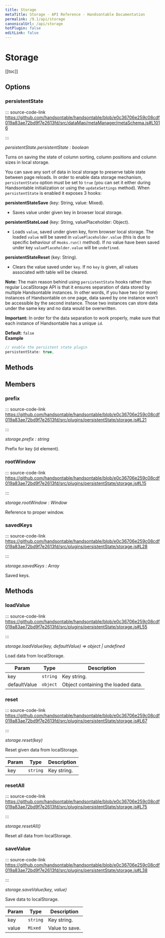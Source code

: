 ```yaml
---
title: Storage
metaTitle: Storage - API Reference - Handsontable Documentation
permalink: /9.1/api/storage
canonicalUrl: /api/storage
hotPlugin: false
editLink: false
---
```


# Storage

[[toc]]
## Options

### persistentState
  
::: source-code-link https://github.com/handsontable/handsontable/blob/e0c36706e259c08cdf019a83ae72bd9f7e2613fd/src/dataMap/metaManager/metaSchema.js#L1016

:::

_persistentState.persistentState : boolean_

Turns on saving the state of column sorting, column positions and column sizes in local storage.

You can save any sort of data in local storage to preserve table state between page reloads.  In order to enable
data storage mechanism, `persistentState` option must be set to `true` (you can set it either during Handsontable
initialization or using the `updateSettings` method). When `persistentState` is enabled it exposes 3 hooks:

__persistentStateSave__ (key: String, value: Mixed).

  * Saves value under given key in browser local storage.

__persistentStateLoad__ (key: String, valuePlaceholder: Object).

  * Loads `value`, saved under given key, form browser local storage. The loaded `value` will be saved in
  `valuePlaceholder.value` (this is due to specific behaviour of `Hooks.run()` method). If no value have
  been saved under key `valuePlaceholder.value` will be `undefined`.

__persistentStateReset__ (key: String).

  * Clears the value saved under `key`. If no `key` is given, all values associated with table will be cleared.

__Note:__ The main reason behind using `persistentState` hooks rather than regular LocalStorage API is that it
ensures separation of data stored by multiple Handsontable instances. In other words, if you have two (or more)
instances of Handsontable on one page, data saved by one instance won't be accessible by the second instance.
Those two instances can store data under the same key and no data would be overwritten.

__Important:__ In order for the data separation to work properly, make sure that each instance of Handsontable has a unique `id`.

**Default**: <code>false</code>  
**Example**  
```js
// enable the persistent state plugin
persistentState: true,
```

## Methods
## Members

### prefix
  
::: source-code-link https://github.com/handsontable/handsontable/blob/e0c36706e259c08cdf019a83ae72bd9f7e2613fd/src/plugins/persistentState/storage.js#L21

:::

_storage.prefix : string_

Prefix for key (id element).



### rootWindow
  
::: source-code-link https://github.com/handsontable/handsontable/blob/e0c36706e259c08cdf019a83ae72bd9f7e2613fd/src/plugins/persistentState/storage.js#L15

:::

_storage.rootWindow : Window_

Reference to proper window.



### savedKeys
  
::: source-code-link https://github.com/handsontable/handsontable/blob/e0c36706e259c08cdf019a83ae72bd9f7e2613fd/src/plugins/persistentState/storage.js#L28

:::

_storage.savedKeys : Array_

Saved keys.


## Methods

### loadValue
  
::: source-code-link https://github.com/handsontable/handsontable/blob/e0c36706e259c08cdf019a83ae72bd9f7e2613fd/src/plugins/persistentState/storage.js#L55

:::

_storage.loadValue(key, defaultValue) ⇒ object | undefined_

Load data from localStorage.


| Param | Type | Description |
| --- | --- | --- |
| key | `string` | Key string. |
| defaultValue | `object` | Object containing the loaded data. |



### reset
  
::: source-code-link https://github.com/handsontable/handsontable/blob/e0c36706e259c08cdf019a83ae72bd9f7e2613fd/src/plugins/persistentState/storage.js#L67

:::

_storage.reset(key)_

Reset given data from localStorage.


| Param | Type | Description |
| --- | --- | --- |
| key | `string` | Key string. |



### resetAll
  
::: source-code-link https://github.com/handsontable/handsontable/blob/e0c36706e259c08cdf019a83ae72bd9f7e2613fd/src/plugins/persistentState/storage.js#L75

:::

_storage.resetAll()_

Reset all data from localStorage.



### saveValue
  
::: source-code-link https://github.com/handsontable/handsontable/blob/e0c36706e259c08cdf019a83ae72bd9f7e2613fd/src/plugins/persistentState/storage.js#L38

:::

_storage.saveValue(key, value)_

Save data to localStorage.


| Param | Type | Description |
| --- | --- | --- |
| key | `string` | Key string. |
| value | `Mixed` | Value to save. |


